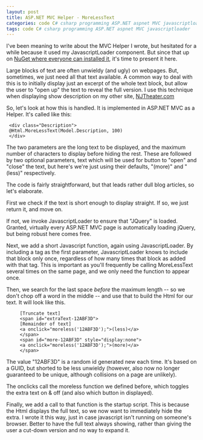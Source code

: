 ```yaml
---
layout: post
title: ASP.NET MVC Helper - MoreLessText
categories: code C# csharp programming ASP.NET aspnet MVC javascriptloader
tags: code C# csharp programming ASP.NET aspnet MVC javascriptloader
---
```


I've been meaning to write about the MVC Helper I wrote, but hesitated for a while because it used my JavascriptLoader component. But since that up on [NuGet where everyone can installed it](/blog/2014/01/15/JavascriptLoader-for-MVC-now-on-NuGet/), it's time to present it here.

Large blocks of text are often unwieldy (and ugly) on webpages.  But, sometimes, we just need all that text available.  A common way to deal with this is to initially display just an excerpt of the whole text block, but allow the user to "open up" the text to reveal the full version.  I use this technique when displaying show description on my other site, [NJTheater.com](http://www.NJTheater.com)

So, let's look at how this is handled.  It is implemented in ASP.NET MVC as a Helper.  It's called like this:

	 <div class="Description">
	 @Html.MoreLessText(Model.Description, 100)
	 </div>

The two parameters are the long text to be displayed, and the maximum number of characters to display before hiding the rest.  These are followed by two optional parameters, text which will be used for button to "open" and "close" the text, but here's we're just using their defaults, "(more)" and "(less)" respectively. 

<script src="https://gist.github.com/jamescurran/94bb06354b506fc0bac2.js">     </script>

The code is fairly straightforward, but that leads rather dull blog articles, so let's elaborate. 

First we check if the text is short enough to display straight. If so, we just return it, and move on.

If not, we invoke JavascriptLoader to ensure that "JQuery" is loaded. Granted, virtually every ASP.NET MVC page is automatically loading jQuery, but being robust here comes free.

Next, we add a short Javascript function, again using JavascriptLoader.  By including a tag as the first parameter, JavascriptLoader knows to include that block only once, regardless of how many times that block as added with that tag.  This is important as you'll frequently be calling MoreLessText several times on the same page, and we only need the function to appear once.

Then, we search for the last space *before* the maximum length -- so we don't chop off a word in the middle -- and use that to build the Html for our text.  It will look like this.

         [Truncate text]
         <span id="extraText-12ABF3D">
         [Remainder of text]
         <a onclick="moreless('12ABF3D');">(less)</a>
         </span>
         <span id="more-12ABF3D" style="display:none">
         <a onclick="moreless('12ABF3D');">(more)</a>
         </span>

The value "12ABF3D" is a random id generated new each time.  It's based on a GUID, but shorted to be less unwieldy (however, also now no longer guaranteed to be unique, although collisions on a page are unlikely).

The onclicks call the moreless function we defined before, which toggles the extra text on & off (and also which button in displayed).

Finally, we add a call to that function is the startup script.  This is because the Html displays the full text, so we now want to immediately hide the extra. I wrote it this way, just in case javascript isn't running on someone's browser.  Better to have the full text always showing, rather than giving the user a cut-down version and no way to expand it.
